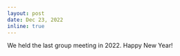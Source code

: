 ```yaml
---
layout: post
date: Dec 23, 2022
inline: true
---
```


We held the last group meeting in 2022. Happy New Year!

